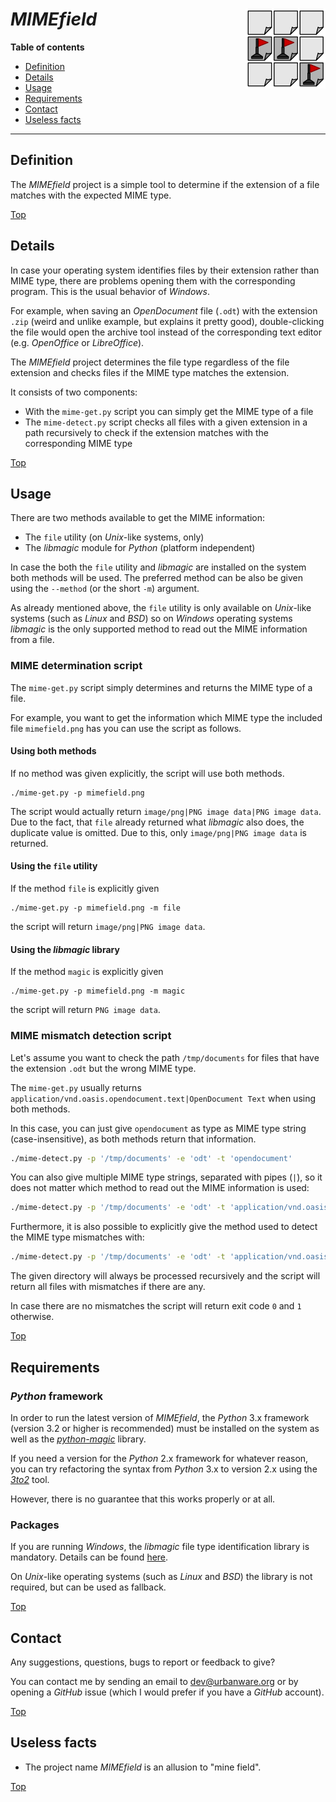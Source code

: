 # *MIMEfield* <img src="https://raw.githubusercontent.com/urbanware-org/mimefield/main/mimefield.png" alt="MIMEfield logo" height="128px" width="128px" align="right"/>

**Table of contents**
*   [Definition](#definition)
*   [Details](#details)
*   [Usage](#usage)
*   [Requirements](#requirements)
*   [Contact](#contact)
*   [Useless facts](#useless-facts)

----

## Definition

The *MIMEfield* project is a simple tool to determine if the extension of a file matches with the expected MIME type.

[Top](#mimefield-)

## Details

In case your operating system identifies files by their extension rather than MIME type, there are problems opening them with the corresponding program. This is the usual behavior of *Windows*.

For example, when saving an *OpenDocument* file (`.odt`) with the extension `.zip` (weird and unlike example, but explains it pretty good), double-clicking the file would open the archive tool instead of the corresponding text editor (e.g. *OpenOffice* or *LibreOffice*).

The *MIMEfield* project determines the file type regardless of the file extension and checks files if the MIME type matches the extension.

It consists of two components:

*   With the `mime-get.py` script you can simply get the MIME type of a file
*   The `mime-detect.py` script checks all files with a given extension in a path recursively to check if the extension matches with the corresponding MIME type


[Top](#mimefield-)

## Usage

There are two methods available to get the MIME information:

*   The `file` utility (on *Unix*-like systems, only)
*   The *libmagic* module for *Python* (platform independent)

In case the both the `file` utility and *libmagic* are installed on the system both methods will be used. The preferred method can be also be given using the `--method` (or the short `-m`) argument.

As already mentioned above, the `file` utility is only available on *Unix*-like systems (such as *Linux* and *BSD*) so on *Windows* operating systems *libmagic* is the only supported method to read out the MIME information from a file.

### MIME determination script

The `mime-get.py` script simply determines and returns the MIME type of a file.

For example, you want to get the information which MIME type the included file `mimefield.png` has you can use the script as follows.

#### Using both methods

If no method was given explicitly, the script will use both methods.

```
./mime-get.py -p mimefield.png
```

The script would actually return `image/png|PNG image data|PNG image data`. Due to the fact, that `file` already returned what *libmagic* also does, the duplicate value is omitted. Due to this, only `image/png|PNG image data` is returned.

#### Using the `file` utility

If the method `file` is explicitly given

```
./mime-get.py -p mimefield.png -m file
```

the script will return `image/png|PNG image data`.

#### Using the *libmagic* library

If the method `magic` is explicitly given

```
./mime-get.py -p mimefield.png -m magic
```

the script will return `PNG image data`.

### MIME mismatch detection script

Let's assume you want to check the path `/tmp/documents` for files that have the extension `.odt` but the wrong MIME type.

The `mime-get.py` usually returns `application/vnd.oasis.opendocument.text|OpenDocument Text` when using both methods.

In this case, you can just give `opendocument` as type as MIME type string (case-insensitive), as both methods return that information.

```bash
./mime-detect.py -p '/tmp/documents' -e 'odt' -t 'opendocument'
```

You can also give multiple MIME type strings, separated with pipes (`|`), so it does not matter which method to read out the MIME information is used:

```bash
./mime-detect.py -p '/tmp/documents' -e 'odt' -t 'application/vnd.oasis|opendocument.text'
```

Furthermore, it is also possible to explicitly give the method used to detect the MIME type mismatches with:

```bash
./mime-detect.py -p '/tmp/documents' -e 'odt' -t 'application/vnd.oasis|opendocument.text' -m magic
```

The given directory will always be processed recursively and the script will return all files with mismatches if there are any.

In case there are no mismatches the script will return exit code `0` and `1` otherwise.

[Top](#mimefield-)

## Requirements

### *Python* framework

In order to run the latest version of *MIMEfield*, the *Python* 3.x framework (version 3.2 or higher is recommended) must be installed on the system as well as the *[python-magic](https://pypi.org/project/python-magic/)* library.

If you need a version for the *Python* 2.x framework for whatever reason, you can try refactoring the syntax from *Python* 3.x to version 2.x using the *[3to2](https://pypi.python.org/pypi/3to2)* tool.

However, there is no guarantee that this works properly or at all.

### Packages

If you are running *Windows*, the *libmagic* file type identification library is mandatory. Details can be found [here](https://pypi.org/project/python-magic).

On *Unix*-like operating systems (such as *Linux* and *BSD*) the library is not required, but can be used as fallback.

[Top](#mimefield-)

## Contact

Any suggestions, questions, bugs to report or feedback to give?

You can contact me by sending an email to [dev@urbanware.org](mailto:dev@urbanware.org) or by opening a *GitHub* issue (which I would prefer if you have a *GitHub* account).

[Top](#mimefield-)

## Useless facts

*   The project name *MIMEfield* is an allusion to "mine field".

[Top](#mimefield-)